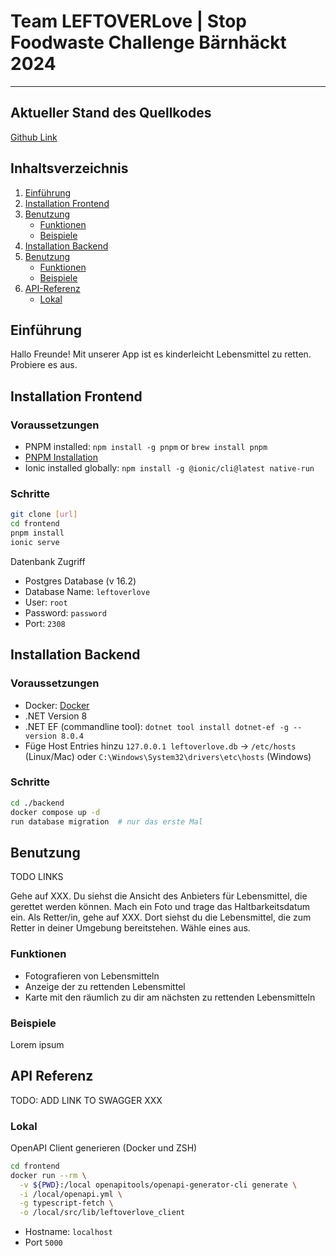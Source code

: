# Team LEFTOVERLove | Stop Foodwaste Challenge Bärnhäckt 2024

___

## Aktueller Stand des Quellkodes

[Github Link](https://github.com/Poisonlocket/Bernhackt_LEFTOVERLove "link to github repo")

## Inhaltsverzeichnis

1. [Einführung](#einführung)
2. [Installation Frontend](#installation-frontend)
3. [Benutzung](#benutzung)
    - [Funktionen](#funktionen)
    - [Beispiele](#beispiele)
4. [Installation Backend](#installation-backend)
5. [Benutzung](#benutzung)
    - [Funktionen](#funktionen)
    - [Beispiele](#beispiele)
6. [API-Referenz](#api-referenz)
    - [Lokal](#lokal)

## Einführung

Hallo Freunde! Mit unserer App ist es kinderleicht Lebensmittel zu retten. Probiere es aus.

## Installation Frontend

### Voraussetzungen

- PNPM installed: `npm install -g pnpm` or `brew install pnpm`
- [PNPM Installation](https://pnpm.io/installation)
- Ionic installed globally: `npm install -g @ionic/cli@latest native-run`

### Schritte

``` bash
git clone [url]
cd frontend
pnpm install
ionic serve
```

Datenbank Zugriff

- Postgres Database (v 16.2)
- Database Name: `leftoverlove`
- User: `root`
- Password: `password`
- Port: `2308`

## Installation Backend

### Voraussetzungen

- Docker: [Docker](https://docs.docker.com/get-docker/)
- .NET Version 8
- .NET EF (commandline tool): `dotnet tool install dotnet-ef -g --version 8.0.4`
- Füge Host Entries hinzu `127.0.0.1 leftoverlove.db` -> `/etc/hosts` (Linux/Mac) oder
  `C:\Windows\System32\drivers\etc\hosts` (Windows)

### Schritte

``` bash
cd ./backend
docker compose up -d
run database migration  # nur das erste Mal
```

## Benutzung

TODO LINKS

Gehe auf XXX. Du siehst die Ansicht des Anbieters für Lebensmittel, die gerettet werden können. Mach ein Foto und trage
das Haltbarkeitsdatum ein. Als Retter/in, gehe auf XXX. Dort siehst du die Lebensmittel, die zum Retter in deiner
Umgebung bereitstehen. Wähle eines aus.

### Funktionen

- Fotografieren von Lebensmitteln
- Anzeige der zu rettenden Lebensmittel
- Karte mit den räumlich zu dir am nächsten zu rettenden Lebensmitteln

### Beispiele

Lorem ipsum

## API Referenz

TODO: ADD LINK TO SWAGGER
XXX

### Lokal
OpenAPI Client generieren (Docker und ZSH)

``` bash
cd frontend
docker run --rm \
  -v ${PWD}:/local openapitools/openapi-generator-cli generate \
  -i /local/openapi.yml \
  -g typescript-fetch \
  -o /local/src/lib/leftoverlove_client

```

- Hostname: `localhost`
- Port `5000`
